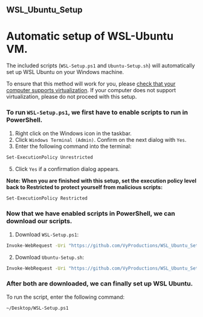 ## WSL_Ubuntu_Setup
# Automatic setup of WSL-Ubuntu VM.

The included scripts (`WSL-Setup.ps1` and `Ubuntu-Setup.sh`) will automatically set up WSL Ubuntu on your Windows machine.

To ensure that this method will work for you, please [check that your computer supports virtualization](https://www.technorms.com/8208/check-if-processor-supports-virtualization). If your computer does not support virtualization, please do not proceed with this setup.

### To run `WSL-Setup.ps1`, we first have to enable scripts to run in PowerShell.

1. Right click on the Windows icon in the taskbar.
2. Click `Windows Terminal (Admin)`. Confirm on the next dialog with `Yes`.
3. Enter the following command into the terminal:
```sh
Set-ExecutionPolicy Unrestricted
```
5. Click `Yes` if a confirmation dialog appears.

**Note: When you are finished with this setup, set the execution policy level back to Restricted to protect yourself from malicious scripts:**

```sh
Set-ExecutionPolicy Restricted
```

### Now that we have enabled scripts in PowerShell, we can download our scripts.

1. Download `WSL-Setup.ps1`:

```sh
Invoke-WebRequest -Uri "https://github.com/VyProductions/WSL_Ubuntu_Setup/main/WSL-Setup.ps1" -OutFile ~/Desktop/WSL-Setup.ps1
```

2. Download `Ubuntu-Setup.sh`:

```sh
Invoke-WebRequest -Uri "https://github.com/VyProductions/WSL_Ubuntu_Setup/main/Ubuntu-Setup.sh" -OutFile ~/Desktop/Ubuntu-Setup.sh
```

### After both are downloaded, we can finally set up WSL Ubuntu.

To run the script, enter the following command:

```sh
~/Desktop/WSL-Setup.ps1
```
